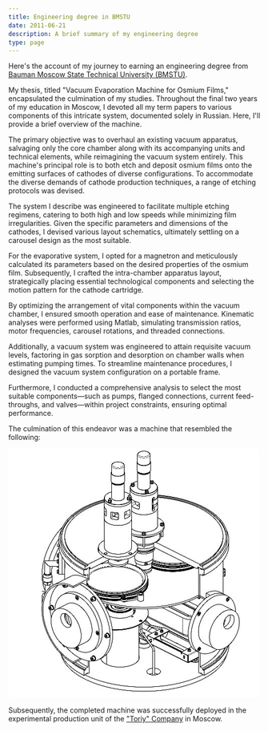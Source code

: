 ```yaml
---
title: Engineering degree in BMSTU 
date: 2011-06-21
description: A brief summary of my engineering degree
type: page 
---
```


Here's the account of my journey to earning an engineering degree from [Bauman Moscow State Technical University (BMSTU)](http://www.bmstu.ru/en/).

My thesis, titled "Vacuum Evaporation Machine for Osmium Films," encapsulated the culmination of my studies. Throughout the final two years of my education in Moscow, I devoted all my term papers to various components of this intricate system, documented solely in Russian. Here, I'll provide a brief overview of the machine.

The primary objective was to overhaul an existing vacuum apparatus, salvaging only the core chamber along with its accompanying units and technical elements, while reimagining the vacuum system entirely. This machine's principal role is to both etch and deposit osmium films onto the emitting surfaces of cathodes of diverse configurations. To accommodate the diverse demands of cathode production techniques, a range of etching protocols was devised.

The system I describe was engineered to facilitate multiple etching regimens, catering to both high and low speeds while minimizing film irregularities. Given the specific parameters and dimensions of the cathodes, I devised various layout schematics, ultimately settling on a carousel design as the most suitable.

For the evaporative system, I opted for a magnetron and meticulously calculated its parameters based on the desired properties of the osmium film. Subsequently, I crafted the intra-chamber apparatus layout, strategically placing essential technological components and selecting the motion pattern for the cathode cartridge.

By optimizing the arrangement of vital components within the vacuum chamber, I ensured smooth operation and ease of maintenance. Kinematic analyses were performed using Matlab, simulating transmission ratios, motor frequencies, carousel rotations, and threaded connections.

Additionally, a vacuum system was engineered to attain requisite vacuum levels, factoring in gas sorption and desorption on chamber walls when estimating pumping times. To streamline maintenance procedures, I designed the vacuum system configuration on a portable frame.

Furthermore, I conducted a comprehensive analysis to select the most suitable components—such as pumps, flanged connections, current feed-throughs, and valves—within project constraints, ensuring optimal performance.

The culmination of this endeavor was a machine that resembled the following:

![3dimage](/images/vacuum_machine.jpg)

Subsequently, the completed machine was successfully deployed in the experimental production unit of the ["Toriy" Company](https://www.toriy.ru/) in Moscow.